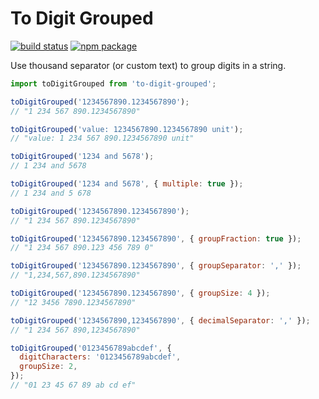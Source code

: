 # To Digit Grouped

[![build status](https://github.com/NateScarlet/to-digit-grouped/workflows/Node%20CI/badge.svg)](https://github.com/NateScarlet/to-digit-grouped/actions)
[![npm package](https://img.shields.io/npm/v/to-digit-grouped)](https://www.npmjs.com/package/to-digit-grouped)

Use thousand separator (or custom text) to group digits in a string.

```javascript
import toDigitGrouped from 'to-digit-grouped';

toDigitGrouped('1234567890.1234567890');
// "1 234 567 890.1234567890"

toDigitGrouped('value: 1234567890.1234567890 unit');
// "value: 1 234 567 890.1234567890 unit"

toDigitGrouped('1234 and 5678');
// 1 234 and 5678

toDigitGrouped('1234 and 5678', { multiple: true });
// 1 234 and 5 678

toDigitGrouped('1234567890.1234567890');
// "1 234 567 890.1234567890"

toDigitGrouped('1234567890.1234567890', { groupFraction: true });
// "1 234 567 890.123 456 789 0"

toDigitGrouped('1234567890.1234567890', { groupSeparator: ',' });
// "1,234,567,890.1234567890"

toDigitGrouped('1234567890.1234567890', { groupSize: 4 });
// "12 3456 7890.1234567890"

toDigitGrouped('1234567890,1234567890', { decimalSeparator: ',' });
// "1 234 567 890,1234567890"

toDigitGrouped('0123456789abcdef', {
  digitCharacters: '0123456789abcdef',
  groupSize: 2,
});
// "01 23 45 67 89 ab cd ef"
```
